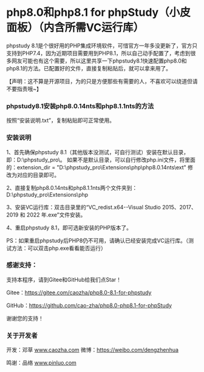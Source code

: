# php8.0和php8.1 for phpStudy（小皮面板）（内含所需VC运行库）

phpstudy 8.1是个很好用的PHP集成环境软件，可惜官方一年多没更新了，官方只支持到PHP7.4，因为近期项目需要用到PHP8.1，所以自己动手配置了，考虑到很多网友可能也有这个需要，所以这里共享一下phpstudy8.1快速配置php8.0和php8.1的方法。已配置好的文件，直接复制粘贴后，就可以拿来用了。

【声明：这不算是开源项目，为的只是方便那些有需要的人，不喜欢可以绕道但请不要指责哦~】


### phpstudy8.1安装php8.0.14nts和php8.1.1nts的方法

按照“安装说明.txt”，复制粘贴即可正常使用。


### 安装说明


1、首先确保phpstudy 8.1（其他版本没测试，可自行测试）安装在默认目录，即：D:\phpstudy_pro\。
     如果不是默认目录，可以自行修改php.ini文件，将里面的：extension_dir = "D:\phpstudy_pro\Extensions\php\php8.0.14nts\ext" 修改为对应的目录即可。

2、直接复制php8.0.14nts和php8.1.1nts两个文件夹到：D:\phpstudy_pro\Extensions\php

3、安装VC运行库：双击目录里的“VC_redist.x64--Visual Studio 2015、2017、2019 和 2022 年.exe”文件安装。

4、重启phpstudy 8.1，即可选新安装的PHP版本了。

PS：如果重启phpstudy后PHP8仍不可用，请确认已经安装完成VC运行库。（测试方法：可以双击php.exe看看能否运行）



### 感谢支持：

支持本程序，请到Gitee和GitHub给我们点Star！

Gitee：https://gitee.com/caozha/php8.0-8.1-for-phpstudy

GitHub：https://github.com/cao-zha/php8.0-php8.1-for-phpStudy

谢谢您的支持！

### 关于开发者

开发：邓草 www.caozha.com   微博：https://weibo.com/dengzhenhua

鸣谢：品络 www.pinluo.com